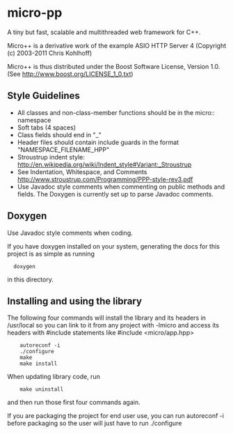 # micro-pp

A tiny but fast, scalable and multithreaded web framework for C++.

Micro++ is a derivative work of the example ASIO HTTP Server 4 (Copyright (c) 2003-2011 Chris Kohlhoff)

Micro++ is thus distributed under the Boost Software License, Version 1.0. (See http://www.boost.org/LICENSE_1_0.txt)

## Style Guidelines

* All classes and non-class-member functions should be in the micro:: namespace
* Soft tabs (4 spaces)
* Class fields should end in "_"
* Header files should contain include guards in the format "NAMESPACE_FILENAME_HPP"
* Stroustrup indent style: http://en.wikipedia.org/wiki/Indent_style#Variant:_Stroustrup
* See Indentation, Whitespace, and Comments http://www.stroustrup.com/Programming/PPP-style-rev3.pdf
* Use Javadoc style comments when commenting on public methods and fields. The Doxygen is currently set up to parse Javadoc comments.

## Doxygen
Use Javadoc style comments when coding.

If you have doxygen installed on your system, generating the docs for this project is as simple as running
```
  doxygen
```
in this directory.

## Installing and using the library
The following four commands will install the library and its headers in /usr/local so you can link to it from any project with -lmicro and access its headers with #include statements like #include <micro/app.hpp>

```
    autoreconf -i
    ./configure
    make
    make install
```

When updating library code, run
```
    make uninstall
```

and then run those first four commands again.

If you are packaging the project for end user use, you can run autoreconf -i before packaging so the user will just have to run ./configure
